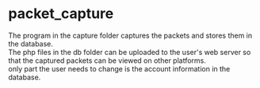 # packet_capture
The program in the capture folder captures the packets and stores them in the database. <br>
The php files in the db folder can be uploaded to the user's web server so that the captured packets can be viewed on other platforms. <br>
only part the user needs to change is the account information in the database.
